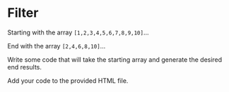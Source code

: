 # Filter

Starting with the array `[1,2,3,4,5,6,7,8,9,10]`...

End with the array `[2,4,6,8,10]`...

Write some code that will take the starting array and generate the desired end results.

Add your code to the provided HTML file.